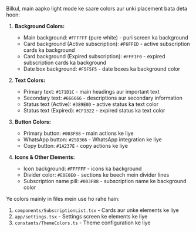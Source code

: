 Bilkul, main aapko light mode ke saare colors aur unki placement bata deta hoon:

1. **Background Colors:**
   - Main background: `#FFFFFF` (pure white) - puri screen ka background
   - Card background (Active subscription): `#F6FFED` - active subscription cards ka background
   - Card background (Expired subscription): `#FFF1F0` - expired subscription cards ka background
   - Date box background: `#F5F5F5` - date boxes ka background color

2. **Text Colors:**
   - Primary text: `#171D1C` - main headings aur important text
   - Secondary text: `#666666` - descriptions aur secondary information
   - Status text (Active): `#389E0D` - active status ka text color
   - Status text (Expired): `#CF1322` - expired status ka text color

3. **Button Colors:**
   - Primary button: `#003F88` - main actions ke liye
   - WhatsApp button: `#25D366` - WhatsApp integration ke liye
   - Copy button: `#1A237E` - copy actions ke liye

4. **Icons & Other Elements:**
   - Icon background: `#FFFFFF` - icons ka background
   - Divider color: `#E0E0E0` - sections ke beech mein divider lines
   - Subscription name pill: `#003F88` - subscription name ke background color

Ye colors mainly in files mein use ho rahe hain:
1. `components/SubscriptionList.tsx` - Cards aur unke elements ke liye
2. `app/settings.tsx` - Settings screen ke elements ke liye
3. `constants/ThemeColors.ts` - Theme configuration ke liye


